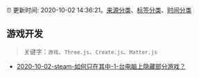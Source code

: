 :alarm_clock: 更新时间: 2020-10-02 14:36:21。[来源分类](../README.md)、[标签分类](../TAGS.md)、[时间分类](../TIMELINE.md)

## 游戏开发


> 关键字：`游戏`、`Three.js`、`Create.js`、`Matter.js`



- [2020-10-02-steam-如何只在其中-1-台电脑上隐藏部分游戏？](https://www.v2ex.com/t/712240) 